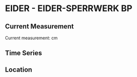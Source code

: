 # EIDER - EIDER-SPERRWERK BP

## Current Measurement

Current measurement: <Value topic="rivers/pegel-online/EIDER/EIDER-SPERRWERK-BP/measurementValue"/> cm

## Time Series

<TimeSeries topic="rivers/pegel-online/EIDER/EIDER-SPERRWERK-BP/measurementValue" period="week" />

## Location

<WorldMap>
  <Marker lat="54.265865929366214" lon="8.849593787440885" labelTopic="rivers/pegel-online/EIDER/EIDER-SPERRWERK-BP/measurementValue" />
</WorldMap>
